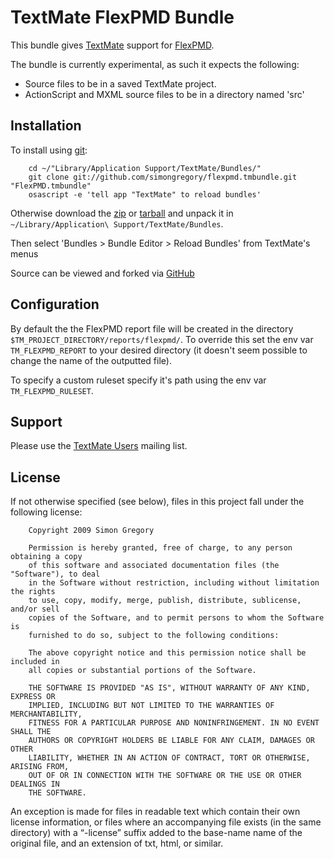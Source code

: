 # TextMate FlexPMD Bundle

This bundle gives [TextMate](http://www.macromates.com) support for [FlexPMD](http://opensource.adobe.com/wiki/display/flexpmd/FlexPMD/).

The bundle is currently experimental, as such it expects the following:

 * Source files to be in a saved TextMate project.
 * ActionScript and MXML source files to be in a directory named 'src'
 
## Installation

To install using [git](http://git-scm.com/):

		cd ~/"Library/Application Support/TextMate/Bundles/"
		git clone git://github.com/simongregory/flexpmd.tmbundle.git "FlexPMD.tmbundle"
		osascript -e 'tell app "TextMate" to reload bundles'
		
Otherwise download the [zip][zip] or [tarball][tarball] and unpack it in `~/Library/Application\ Support/TextMate/Bundles`.

[zip]:http://github.com/simongregory/flexpmd.tmbundle/zipball/master
[tarball]:http://github.com/simongregory/flexpmd.tmbundle/tarball/master

Then select 'Bundles > Bundle Editor > Reload Bundles' from TextMate's menus		

Source can be viewed and forked via [GitHub](http://github.com/simongregory/flexpmd.tmbundle/tree/master)

## Configuration

By default the the FlexPMD report file will be created in the directory
`$TM_PROJECT_DIRECTORY/reports/flexpmd/`. To override this set the env var 
`TM_FLEXPMD_REPORT` to your desired directory (it doesn't seem 
possible to change the name of the outputted file).

To specify a custom ruleset specify it's path using the env var `TM_FLEXPMD_RULESET`.

## Support

Please use the [TextMate Users](http://lists.macromates.com/listinfo/textmate) mailing list.

## License

If not otherwise specified (see below), files in this project fall under the following license:

		Copyright 2009 Simon Gregory

		Permission is hereby granted, free of charge, to any person obtaining a copy
		of this software and associated documentation files (the "Software"), to deal
		in the Software without restriction, including without limitation the rights
		to use, copy, modify, merge, publish, distribute, sublicense, and/or sell
		copies of the Software, and to permit persons to whom the Software is
		furnished to do so, subject to the following conditions:

		The above copyright notice and this permission notice shall be included in
		all copies or substantial portions of the Software.

		THE SOFTWARE IS PROVIDED "AS IS", WITHOUT WARRANTY OF ANY KIND, EXPRESS OR
		IMPLIED, INCLUDING BUT NOT LIMITED TO THE WARRANTIES OF MERCHANTABILITY,
		FITNESS FOR A PARTICULAR PURPOSE AND NONINFRINGEMENT. IN NO EVENT SHALL THE
		AUTHORS OR COPYRIGHT HOLDERS BE LIABLE FOR ANY CLAIM, DAMAGES OR OTHER
		LIABILITY, WHETHER IN AN ACTION OF CONTRACT, TORT OR OTHERWISE, ARISING FROM,
		OUT OF OR IN CONNECTION WITH THE SOFTWARE OR THE USE OR OTHER DEALINGS IN
		THE SOFTWARE.

An exception is made for files in readable text which contain their own license information,
or files where an accompanying file exists (in the same directory) with a “-license” suffix
added to the base-name name of the original file, and an extension of txt, html, or similar.

